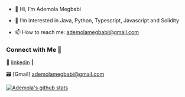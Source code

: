 - 👋 Hi, I’m Ademola Megbabi

- 👀 I’m interested in Java, Python, Typescript, Javascript and Solidity

- 📫 How to reach me: ademolamegbabi@gmail.com

 

<!---

Megapreneur/Megapreneur is a ✨ special ✨ repository because its `README.md` (this file) appears on your GitHub profile.

You can click the Preview link to take a look at your changes.

--->

 

 

### Connect with Me 🤝

👔 [linkedin][linkedin] **|**

🗃️ [Gmail] ademolamegbabi@gmail.com

 

[![Ademola's github stats](https://github-readme-stats.vercel.app/api?username=Megapreneur)](https://github.com/Megapreneur/github-readme-stats)

 

 

[linkedin]: https://www.linkedin.com/in/ademola-megbabi-366810208/
